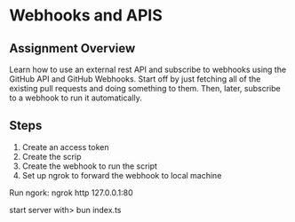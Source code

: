 # Webhooks and APIS

## Assignment Overview

Learn how to use an external rest API and subscribe to webhooks using the GitHub API and GitHub Webhooks. Start off by just fetching all of the existing pull requests and doing something to them. Then, later, subscribe to a webhook to run it automatically.

## Steps

1. Create an access token
2. Create the scrip
3. Create the webhook to run the script
4. Set up ngrok to forward the webhook to local machine

Run ngork: ngrok http 127.0.0.1:80

start server with> bun index.ts
